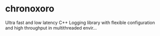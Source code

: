 # chronoxoro
Ultra fast and low latency C++ Logging library with flexible configuration and high throughput in multithreaded envir…
